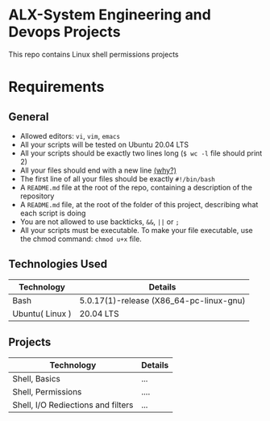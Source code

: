 # ALX-System Engineering and Devops Projects
This repo contains Linux shell permissions projects

# Requirements
## General
 - Allowed editors: `vi`, `vim`, `emacs`
 - All your scripts will be tested on Ubuntu 20.04 LTS
 - All your scripts should be exactly two lines long (`$ wc -l` file should print 2)
 - All your files should end with a new line [(why?)](http://unix.stackexchange.com/questions/18743/whats-the-point-in-adding-a-new-line-to-the-end-of-a-file/18789)
 - The first line of all your files should be exactly `#!/bin/bash`
 - A `README.md` file at the root of the repo, containing a description of the repository
 - A `README.md` file, at the root of the folder of this project, describing what each script is doing
 - You are not allowed to use backticks, `&&`, `||` or `;`
 - All your scripts must be executable. To make your file executable, use the chmod command: `chmod u+x` file.

## Technologies Used
| Technology | Details |
| ----------- | -------------- |
| Bash | 5.0.17(1)-release (X86_64-pc-linux-gnu) |
| Ubuntu( Linux ) | 20.04 LTS |

## Projects
| Technology | Details |
| ----------- | -------------- |
| Shell, Basics |  ...  |
| Shell, Permissions | .... |
| Shell, I/O Rediections and filters | ... |

